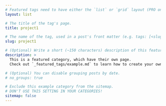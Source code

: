 ```yaml
---
# Featured tags need to have either the `list` or `grid` layout (PRO only).
layout: list

# The title of the tag's page.
title: project1

# The name of the tag, used in a post's front matter (e.g. tags: [<slug>]).
slug: project1

# (Optional) Write a short (~150 characters) description of this featured tag.
description: >
  This is a featured category, which have their own page.
  Check out `_featured_tags/example.md` to learn how to create your own.

# (Optional) You can disable grouping posts by date.
# no_groups: true

# Exclude this example category from the sitemap.
# DON'T USE THIS SETTING IN YOUR CATEGORIES!
sitemap: false
---
```

